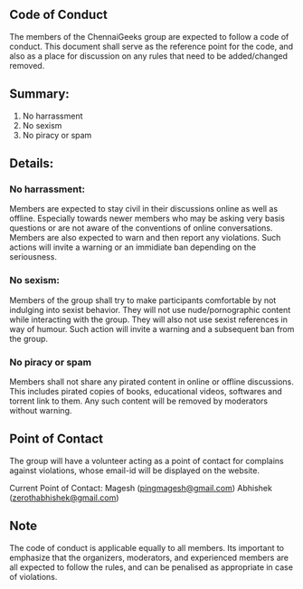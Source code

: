 ## Code of Conduct
The members of the ChennaiGeeks group are expected to follow a code of conduct. This document shall serve as the reference point for the code, and also as a place for discussion on any rules that need to be added/changed removed. 

## Summary:
1. No harrassment
2. No sexism
3. No piracy or spam

## Details:

### No harrassment:
Members are expected to stay civil in their discussions online as well as offline. Especially towards newer members who may be asking very basis questions or are not aware of the conventions of online conversations. Members are also expected to warn and then report any violations. Such actions will invite a warning or an immidiate ban depending on the seriousness.

### No sexism:
Members of the group shall try to make participants comfortable by not indulging into sexist behavior. They will not use nude/pornographic content while interacting with the group. They will also not use sexist references in way of humour. Such action will invite a warning and a subsequent ban from the group.

### No piracy or spam
Members shall not share any pirated content in online or offline discussions. This includes pirated copies of books, educational videos, softwares and torrent link to them. Any such content will be removed by moderators without warning.

## Point of Contact
The group will have a volunteer acting as a point of contact for complains against violations, whose email-id will be displayed on the website.

Current Point of Contact: 
Magesh (pingmagesh@gmail.com)
Abhishek (zerothabhishek@gmail.com)

## Note
The code of conduct is applicable equally to all members. Its important to emphasize that the organizers, moderators, and experienced members are all expected to follow the rules, and can be penalised as appropriate in case of violations.
